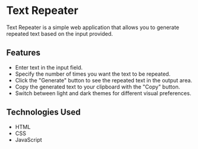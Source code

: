 # Text Repeater

Text Repeater is a simple web application that allows you to generate repeated text based on the input provided.

## Features

- Enter text in the input field.
- Specify the number of times you want the text to be repeated.
- Click the "Generate" button to see the repeated text in the output area.
- Copy the generated text to your clipboard with the "Copy" button.
- Switch between light and dark themes for different visual preferences.

## Technologies Used

- HTML
- CSS
- JavaScript
